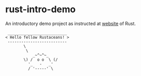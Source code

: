 # rust-intro-demo

An introductory demo project as instructed at [website](https://www.rust-lang.org/learn/get-started) of Rust.

```
 __________________________
< Hello fellow Rustaceans! >
 --------------------------
        \
         \
            _~^~^~_
        \) /  o o  \ (/
          '_   -   _'
          / '-----' \
```
